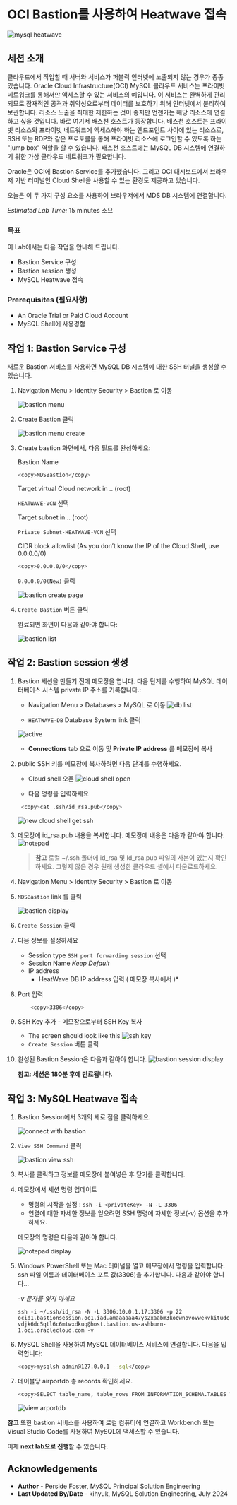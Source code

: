 # OCI Bastion를 사용하여 Heatwave 접속

![mysql heatwave](./images/mysql-heatwave-logo.jpg "mysql heatwave")

## 세션 소개
클라우드에서 작업할 때 서버와 서비스가 퍼블릭 인터넷에 노출되지 않는 경우가 종종 있습니다. Oracle Cloud Infrastructure(OCI) MySQL 클라우드 서비스는 프라이빗 네트워크를 통해서만 액세스할 수 있는 서비스의 예입니다. 이 서비스는 완벽하게 관리되므로 잠재적인 공격과 취약성으로부터 데이터를 보호하기 위해 인터넷에서 분리하여 보관합니다. 리소스 노출을 최대한 제한하는 것이 좋지만 언젠가는 해당 리소스에 연결하고 싶을 것입니다. 바로 여기서 배스천 호스트가 등장합니다. 배스천 호스트는 프라이빗 리소스와 프라이빗 네트워크에 액세스해야 하는 엔드포인트 사이에 있는 리소스로, SSH 또는 RDP와 같은 프로토콜을 통해 프라이빗 리소스에 로그인할 수 있도록 하는 "jump box" 역할을 할 수 있습니다. 배스천 호스트에는 MySQL DB 시스템에 연결하기 위한 가상 클라우드 네트워크가 필요합니다.


Oracle은 OCI에 Bastion Service를 추가했습니다. 그리고 OCI 대시보드에서 브라우저 기반 터미널인 Cloud Shell을 사용할 수 있는 환경도 제공하고 있습니다.

오늘은 이 두 가지 구성 요소를 사용하여 브라우저에서 MDS DB 시스템에 연결합니다.

_Estimated Lab Time:_ 15 minutes 소요

### 목표

이 Lab에서는 다음 작업을 안내해 드립니다.

- Bastion Service 구성
- Bastion session 생성
- MySQL Heatwave 접속

### Prerequisites (필요사항)

- An Oracle Trial or Paid Cloud Account
- MySQL Shell에 사용경험

## 작업 1: Bastion Service 구성

새로운 Bastion 서비스를 사용하면 MySQL DB 시스템에 대한 SSH 터널을 생성할 수 있습니다.

1. Navigation Menu > Identity Security > Bastion 로 이동

    ![bastion menu](./images/bastion-menu.png " bastion menu")

2. Create Bastion 클릭

    ![bastion menu create](./images/bastion-menu-create.png "bastion menu create ")

3. Create bastion 화면에서, 다음 필드를 완성하세요:

    Bastion Name

     ```bash
     <copy>MDSBastion</copy>
     ```

    Target virtual Cloud network in .. (root)

    `HEATWAVE-VCN` 선택

    Target subnet in .. (root)

    `Private Subnet-HEATWAVE-VCN` 선택

    CIDR block allowlist (As you don’t know the IP of the Cloud Shell, use 0.0.0.0/0)

     ```bash
     <copy>0.0.0.0/0</copy>
     ```

    `0.0.0.0/0(New)` 클릭

     ![bastion create page](./images/bastion-create.png "bastion create page ")

4. `Create Bastion` 버튼 클릭

    완료되면 화면이 다음과 같아야 합니다:

    ![bastion list](./images/bastion-menu-list.png "bastion list ")

## 작업 2: Bastion session 생성

1. Bastion 세션을 만들기 전에 메모장을 엽니다. 다음 단계를 수행하여 MySQL 데이터베이스 시스템 private IP 주소를 기록합니다.:

    - Navigation Menu > Databases > MySQL 로 이동
     ![db list](./images/db-list.png "db list")

    -  `HEATWAVE-DB` Database System link 클릭

     ![active ](./images/db-active.png "active ")

    - **Connections** tab 으로 이동 및 **Private IP address** 를 메모장에 복사

2. public SSH 키를 메모장에 복사하려면 다음 단계를 수행하세요.

    - Cloud shell 오픈
     ![cloud shell open](./images/cloudshell-open.png "cloud shell open")

    - 다음 명령을 입력하세요

    ```bash
     <copy>cat .ssh/id_rsa.pub</copy>
    ```

    ![new cloud shell get ssh](./images/cloudshell-get-ssh.png "new cloud shell det ssh")

3. 메모장에 id\_rsa.pub 내용을 복사합니다.
        메모장에 내용은 다음과 같아야 합니다.
    ![notepad](./images/notepad-display.png "notepad ")  

    >**참고** 로컬 ~/.ssh 폴더에 id\_rsa 및 Id\_rsa.pub 파일의 사본이 있는지 확인하세요. 그렇지 않은 경우 원래 생성한 클라우드 셸에서 다운로드하세요.

4. Navigation Menu > Identity Security > Bastion 로 이동

5. `MDSBastion` link 를 클릭

     ![bastion display](./images/bastion-display.png "bastion display ")

6. `Create Session` 클릭

7. 다음 정보를 설정하세요
    - Session type
      `SSH port forwarding session` 선택
    - Session Name
        *Keep Default*
    - IP address
        * HeatWave DB IP address 입력 ( 메모장 복사에서 )*

8. Port 입력

    ```bash
        <copy>3306</copy>
    ```

9. SSH Key 추가 -  메모장으로부터 SSH Key 복사
    - The screen should look like this
    ![ssh key](./images/bastion-ssh-key.png "ssh key ")
    - `Create Session` 버튼 클릭
10. 완성된 Bastion Session은 다음과 같아야 합니다.
    ![bastion session display](./images/bastion-session-display.png "bastion session display")

    **참고: 세션은 180분 후에 만료됩니다.**

## 작업 3: MySQL Heatwave 접속

1. Bastion Session에서 3개의 세로 점을 클릭하세요.

    ![connect with bastion](./images/bastion-connect.png "connect with bastion ")

2. `View SSH Command` 클릭

    ![bastion view ssh](./images/bastion-view.png "bastion view ssh ")

3. 복사를 클릭하고 정보를 메모장에 붙여넣은 후 닫기를 클릭합니다.

4. 메모장에서 세션 명령 업데이트
    - 명령의 시작을 설정 : `ssh -i <privateKey> -N -L 3306`
    - 연결에 대한 자세한 정보를 얻으려면 SSH 명령에 자세한 정보(-v) 옵션을 추가하세요.

    메모장의 명령은 다음과 같아야 합니다.

    ![notepad display](./images/notepad-connect-command.png "notepad display")

5. Windows PowerShell 또는 Mac 터미널을 열고 메모장에서 명령을 입력합니다. ssh 파일 이름과 데이터베이스 포트 값(3306)을 추가합니다. 다음과 같아야 합니다...

    *-v 문자를 잊지 마세요*

    `ssh -i ~/.ssh/id_rsa -N -L 3306:10.0.1.17:3306 -p 22 ocid1.bastionsession.oc1.iad.amaaaaaa47ys2xaabm3koownovovwekvkitudcvdjk6dc5qtl6c6mtwxdkuq@host.bastion.us-ashburn-1.oci.oraclecloud.com -v`

6. MySQL Shell을 사용하여 MySQL 데이터베이스 서비스에 연결합니다. 다음을 입력합니다:

     ```bash
     <copy>mysqlsh admin@127.0.0.1 --sql</copy>
     ```

7. 테이블당 airportdb 총 records 확인하세요.

    ```bash
    <copy>SELECT table_name, table_rows FROM INFORMATION_SCHEMA.TABLES WHERE TABLE_SCHEMA = 'airportdb';</copy>
    ```

    ![view arportdb](./images/airport-db-view.png "view arportdb ")

**참고** 또한 bastion 서비스를 사용하여 로컬 컴퓨터에 연결하고 Workbench 또는 Visual Studio Code를 사용하여 MySQL에 액세스할 수 있습니다.

이제 **next lab으로 진행**할 수 있습니다.

## Acknowledgements

- **Author** - Perside Foster, MySQL Principal Solution Engineering
- **Last Updated By/Date** - kihyuk, MySQL Solution Engineering, July 2024
